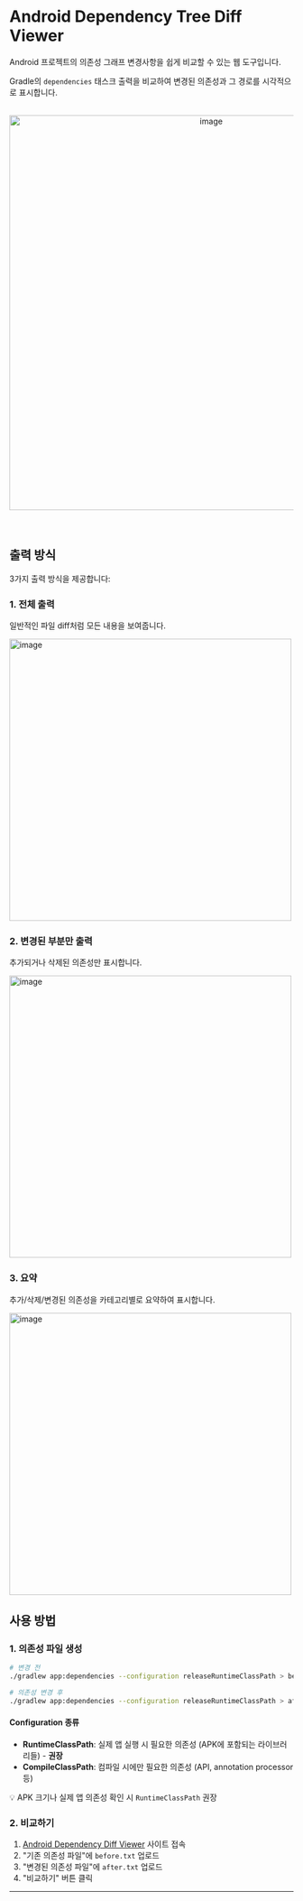 # Android Dependency Tree Diff Viewer

Android 프로젝트의 의존성 그래프 변경사항을 쉽게 비교할 수 있는 웹 도구입니다.

Gradle의 `dependencies` 태스크 출력을 비교하여 변경된 의존성과 그 경로를 시각적으로 표시합니다.

<br>

<div align="center">
  <img width="700" alt="image" src="https://github.com/user-attachments/assets/ef010cbc-aad7-4f3e-85d3-3c9f1a31088d" />  
</div>

<br>
<br>

## 출력 방식

3가지 출력 방식을 제공합니다:

### 1. 전체 출력
일반적인 파일 diff처럼 모든 내용을 보여줍니다.

<img width="500" alt="image" src="https://github.com/user-attachments/assets/f8c7acfb-7e17-4b8e-9df8-3b8665835168" />

### 2. 변경된 부분만 출력
추가되거나 삭제된 의존성만 표시합니다.

<img width="500" alt="image" src="https://github.com/user-attachments/assets/a46146d7-024d-4dfd-b6b4-a08444d4f1f0" />

### 3. 요약
추가/삭제/변경된 의존성을 카테고리별로 요약하여 표시합니다.

<img width="500" alt="image" src="https://github.com/user-attachments/assets/45cf48d6-ed8a-4017-a67d-741507dd3aa8" />


## 사용 방법

### 1. 의존성 파일 생성

```bash
# 변경 전
./gradlew app:dependencies --configuration releaseRuntimeClassPath > before.txt

# 의존성 변경 후
./gradlew app:dependencies --configuration releaseRuntimeClassPath > after.txt
```

#### Configuration 종류
- **RuntimeClassPath**: 실제 앱 실행 시 필요한 의존성 (APK에 포함되는 라이브러리들) - **권장**
- **CompileClassPath**: 컴파일 시에만 필요한 의존성 (API, annotation processor 등)

💡 APK 크기나 실제 앱 의존성 확인 시 `RuntimeClassPath` 권장

### 2. 비교하기

1. [Android Dependency Diff Viewer](https://donglab-devtools.github.io/Android-Dependency-Tree-Diff-Viewer/) 사이트 접속
2. "기존 의존성 파일"에 `before.txt` 업로드
3. "변경된 의존성 파일"에 `after.txt` 업로드  
4. "비교하기" 버튼 클릭

---
